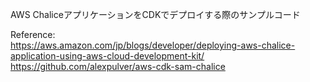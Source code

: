 AWS ChaliceアプリケーションをCDKでデプロイする際のサンプルコード

Reference:  
https://aws.amazon.com/jp/blogs/developer/deploying-aws-chalice-application-using-aws-cloud-development-kit/  
https://github.com/alexpulver/aws-cdk-sam-chalice